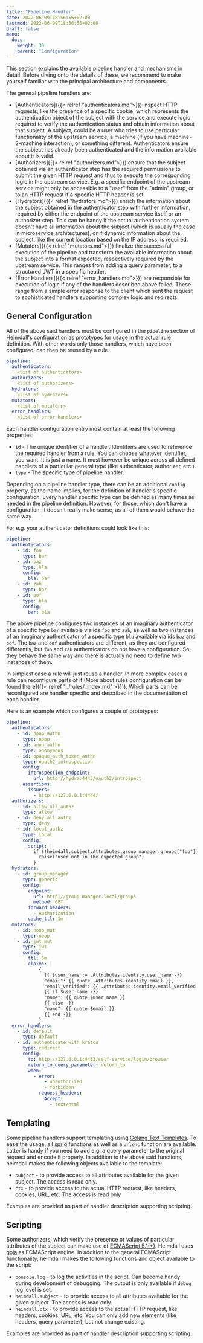 ```yaml
---
title: "Pipeline Handler"
date: 2022-06-09T18:56:56+02:00
lastmod: 2022-06-09T18:56:56+02:00
draft: false
menu: 
  docs:
    weight: 30
    parent: "Configuration"
---
```


This section explains the available pipeline handler and mechanisms in detail. Before diving onto the details of these, we recommend to make yourself familiar with the principal architecture and components.

The general pipeline handlers are:

* [Authenticators]({{< relref "authenticators.md">}}) inspect HTTP requests, like the presence of a specific cookie, which represents the authentication object of the subject with the service and execute logic required to verify the authentication status and obtain information about that subject. A subject, could be a user who tries to use particular functionality of the upstream service, a machine (if you have machine-2-machine interaction), or something different. Authenticators ensure the subject has already been authenticated and the information available about it is valid.
* [Authorizers]({{< relref "authorizers.md">}}) ensure that the subject obtained via an authenticator step has the required permissions to submit the given HTTP request and thus to execute the corresponding logic in the upstream service. E.g. a specific endpoint of the upstream service might only be accessible to a "user" from the "admin" group, or to an HTTP request if a specific HTTP header is set.
* [Hydrators]({{< relref "hydrators.md">}}) enrich the information about the subject obtained in the authenticator step with further information, required by either the endpoint of the upstream service itself or an authorizer step. This can be handy if the actual authentication system doesn't have all information about the subject (which is usually the case in microservice architectures), or if dynamic information about the subject, like the current location based on the IP address, is required.
* [Mutators]({{< relref "mutators.md">}}) finalize the successful execution of the pipeline and transform the available information about the subject into a format expected, respectively required by the upstream service. This ranges from adding a query parameter, to a structured JWT in a specific header.
* [Error Handlers]({{< relref "error_handlers.md">}}) are responsible for execution of logic if any of the handlers described above failed. These range from a simple error response to the client which sent the request to sophisticated handlers supporting complex logic and redirects.

## General Configuration

All of the above said handlers must be configured in the `pipeline` section of Heimdall's configuration as prototypes for usage in the actual rule definition. With other words only those handlers, which have been configured, can then be reused by a rule.

```yaml
pipeline:
  authenticators:
    <list of authenticators>
  authorizers:
    <list of authorizers>
  hydrators:
    <list of hydrators>
  mutators:
    <list of mutators>
  error_handlers:
    <list of error handlers>
```

Each handler configuration entry must contain at least the following properties:

* `id` - The unique identifier of a handler. Identifiers are used to reference the required handler from a rule. You can choose whatever identifier, you want. It is just a name. It must however be unique across all defined handlers of a particular general type (like authenticator, authorizer, etc.).
* `type` - The specific type of pipeline handler.

Depending on a pipeline handler type, there can be an additional `config` property, as the name implies, for the definition of handler's specific configuration. Every handler specific type can be defined as many times as needed in the pipeline definition. However, for those, which don't have a configuration, it doesn't really make sense, as all of them would behave the same way.

For e.g. your authenticator definitions could look like this:

```yaml
pipeline:
  authenticators:
    - id: foo
      type: bar
    - id: baz
      type: bla
      config:
        bla: bar
    - id: zab
      type: bar
    - id: oof
      type: bla
      config:
        bar: bla
```

The above pipeline configures two instances of an imaginary authenticator of a specific type `bar` available via ids `foo` and `zab`, as well as two instances of an imaginary authenticator of a specific type `bla` available via ids `baz` and `oof`. The `baz` and `oof` authenticators are different, as they are configured differently, but `foo` and `zab` authenticators do not have a configuration. So, they behave the same way and there is actually no need to define two instances of them.

In simplest case a rule will just reuse a handler. In more complex cases a rule can reconfigure parts of it (More about rules configuration can be found [here]({{< relref "../rules/_index.md" >}})). Which parts can be reconfigured are handler specific and described in the documentation of each handler.

Here is an example which configures a couple of prototypes:

```yaml
pipeline:
  authenticators:
    - id: noop_authn
      type: noop
    - id: anon_authn
      type: anonymous
    - id: opaque_auth_token_authn
      type: oauth2_introspection
      config:
        introspection_endpoint:
          url: http://hydra:4445/oauth2/introspect
      assertions:
        issuers:
          - http://127.0.0.1:4444/
  authorizers:
    - id: allow_all_authz
      type: allow
    - id: deny_all_authz
      type: deny
    - id: local_authz
      type: local
      config:
        script: |
          if (!heimdall.subject.Attributes.group_manager.groups["foo"]) {
            raise("user not in the expected group")
          }
  hydrators:
    - id: group_manager
      type: generic
      config:
        endpoint:
          url: http://group-manager.local/groups
          method: GET
        forward_headers:
          - Authorization
        cache_ttl: 1m
  mutators:
    - id: noop_mut
      type: noop
    - id: jwt_mut
      type: jwt
      config:
        ttl: 5m
        claims: |
            {
              {{ $user_name := .Attributes.identity.user_name -}}
              "email": {{ quote .Attributes.identity.email }},
              "email_verified": {{ .Attributes.identity.email_verified }},
              {{ if $user_name -}}
              "name": {{ quote $user_name }}
              {{ else -}}
              "name": {{ quote $email }}
              {{ end -}}
            }
  error_handlers:
    - id: default
      type: default
    - id: authenticate_with_kratos
      type: redirect
      config:
        to: http://127.0.0.1:4433/self-service/login/browser
        return_to_query_parameter: return_to
        when:
          - error:
              - unauthorized
              - forbidden
            request_headers:
              Accept:
                - text/html
```

## Templating

Some pipeline handlers support templating using [Golang Text Templates](https://golang.org/pkg/text/template/). To ease the usage, all [sprig](http://masterminds.github.io/sprig/) functions as well as a `urlenc` function are available. Latter is handy if you need to add e.g. a query parameter to the original request and encode it properly. In addition to the above said functions, heimdall makes the following objects available to the template:

* `subject` - to provide access to all attributes available for the given subject. The access is read only.
* `ctx` - to provide access to the actual HTTP request, like headers, cookies, URL, etc. The access is read only

Examples are provided as part of handler description supporting scripting.

## Scripting

Some authorizers, which verify the presence or values of particular attributes of the subject can make use of [ECMAScript 5.1(+)](https://262.ecma-international.org/5.1/). Heimdall uses [goja](https://github.com/dop251/goja) as ECMAScript engine. In addition to the general ECMAScript functionality, heimdall makes the following functions and object available to the script:

* `console.log` - to log the activities in the script. Can become handy during development of debugging. The output is only available if `debug` log level is set.
* `heimdall.subject` - to provide access to all attributes available for the given subject. The access is read only.
* `heimdall.ctx` - to provide access to the actual HTTP request, like headers, cookies, URL, etc. You can only add new elements (like headers, query parameter), but not change existing.

Examples are provided as part of handler description supporting scripting.